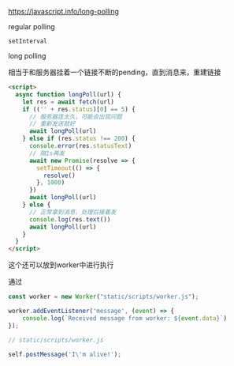 https://javascript.info/long-polling



regular polling

`setInterval`

long polling

相当于和服务器挂着一个链接不断的pending，直到消息来，重建链接

```html
<script>
  async function longPoll(url) {
    let res = await fetch(url)
    if (('' + res.status)[0] == 5) {
      // 服务器连太久，可能会出现问题
      // 重新发送就好
      await longPoll(url)
    } else if (res.status !== 200) {
      console.error(res.statusText)
      // 隔1s再发
      await new Promise(resolve => {
        setTimeout(() => {
          resolve()
        }, 1000)
      })
      await longPoll(url)
    } else {
      // 正常拿到消息，处理后接着发
      console.log(res.text())
      await longPoll(url)
    }
  }
</script>

```



这个还可以放到worker中进行执行

通过

```js
const worker = new Worker("static/scripts/worker.js");

worker.addEventListener('message', (event) => {
    console.log(`Received message from worker: ${event.data}`)
});

// static/scripts/worker.js

self.postMessage('I\'m alive!');
```

